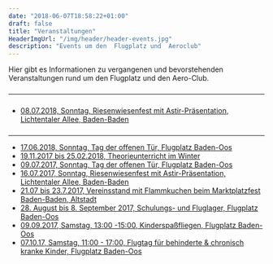 ```yaml
---
date: "2018-06-07T18:58:22+01:00"
draft: false
title: "Veranstaltungen"
HeaderImgUrl: "/img/header/header-events.jpg"
description: "Events um den  Flugplatz und  Aeroclub"
---
```

Hier gibt es Informationen zu vergangenen und bevorstehenden Veranstaltungen rund um den Flugplatz und den Aero-Club.  
### 
-------
### 
* <a href = "">08.07.2018, Sonntag, Riesenwiesenfest mit Astir-Präsentation, Lichtentaler Allee, Baden-Baden</a>
### 
-------
* <a href = "/2-flugplatzfest">17.06.2018, Sonntag, Tag der offenen Tür, Flugplatz Baden-Oos</a>
* <a href = "/ausbildung#ausbildungsablauf">19.11.2017 bis 25.02.2018, Theorieunterricht im Winter</a>
* <a href = "/flugplatzfest">09.07.2017, Sonntag, Tag der offenen Tür, Flugplatz Baden-Oos</a>
* <a href = "/riesenwiesenfest">16.07.2017, Sonntag, Riesenwiesenfest mit Astir-Präsentation, Lichtentaler Allee, Baden-Baden</a>
* <a href = "/marktplatzfest"> 21.07 bis 23.7.2017, Vereinsstand mit Flammkuchen beim Marktplatzfest Baden-Baden, Altstadt</a>
* <a href = "">28. August bis 8. September 2017,  Schulungs- und Fluglager, Flugplatz Baden-Oos</a>
* <a href = "/kinderspassfliegen">09.09.2017, Samstag, 13:00 -15:00, Kinderspaßfliegen, Flugplatz Baden-Oos</a>
* <a href = "/flugtag-fuer-die-lebenshilfe">07.10.17, Samstag, 11:00 - 17:00, Flugtag für behinderte & chronisch kranke Kinder, Flugplatz Baden-Oos</a>

